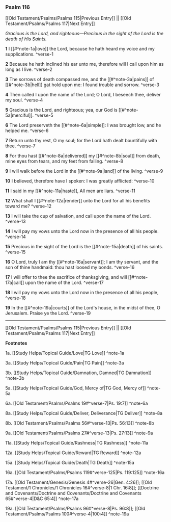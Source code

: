 ### Psalm 116

[[Old Testament/Psalms/Psalms 115|Previous Entry]]  ||  [[Old Testament/Psalms/Psalms 117|Next Entry]]

*Gracious is the Lord, and righteous—Precious in the sight of the Lord is the death of His Saints.*

**1**  I [[#^note-1a|love]] the Lord, because he hath heard my voice and my supplications. ^verse-1

**2**  Because he hath inclined his ear unto me, therefore will I call upon him as long as I live. ^verse-2

**3**  The sorrows of death compassed me, and the [[#^note-3a|pains]] of [[#^note-3b|hell]] gat hold upon me: I found trouble and sorrow. ^verse-3

**4**  Then called I upon the name of the Lord; O Lord, I beseech thee, deliver my soul. ^verse-4

**5**  Gracious is the Lord, and righteous; yea, our God is [[#^note-5a|merciful]]. ^verse-5

**6**  The Lord preserveth the [[#^note-6a|simple]]: I was brought low, and he helped me. ^verse-6

**7**  Return unto thy rest, O my soul; for the Lord hath dealt bountifully with thee. ^verse-7

**8**  For thou hast [[#^note-8a|delivered]] my [[#^note-8b|soul]] from death, mine eyes from tears, and my feet from falling. ^verse-8

**9**  I will walk before the Lord in the [[#^note-9a|land]] of the living. ^verse-9

**10**  I believed, therefore have I spoken: I was greatly afflicted: ^verse-10

**11**  I said in my [[#^note-11a|haste]], All men are liars. ^verse-11

**12**  What shall I [[#^note-12a|render]] unto the Lord for all his benefits toward me? ^verse-12

**13**  I will take the cup of salvation, and call upon the name of the Lord. ^verse-13

**14**  I will pay my vows unto the Lord now in the presence of all his people. ^verse-14

**15**  Precious in the sight of the Lord is the [[#^note-15a|death]] of his saints. ^verse-15

**16**  O Lord, truly I am thy [[#^note-16a|servant]]; I am thy servant, and the son of thine handmaid: thou hast loosed my bonds. ^verse-16

**17**  I will offer to thee the sacrifice of thanksgiving, and will [[#^note-17a|call]] upon the name of the Lord. ^verse-17

**18**  I will pay my vows unto the Lord now in the presence of all his people, ^verse-18

**19**  In the [[#^note-19a|courts]] of the Lord's house, in the midst of thee, O Jerusalem. Praise ye the Lord. ^verse-19


---
[[Old Testament/Psalms/Psalms 115|Previous Entry]]  ||  [[Old Testament/Psalms/Psalms 117|Next Entry]]


**Footnotes**


1a. [[Study Helps/Topical Guide/Love|TG Love]] ^note-1a

3a. [[Study Helps/Topical Guide/Pain|TG Pain]] ^note-3a

3b. [[Study Helps/Topical Guide/Damnation, Damned|TG Damnation]] ^note-3b

5a. [[Study Helps/Topical Guide/God, Mercy of|TG God, Mercy of]] ^note-5a

6a. [[Old Testament/Psalms/Psalms 19#^verse-7|Ps. 19:7]] ^note-6a

8a. [[Study Helps/Topical Guide/Deliver, Deliverance|TG Deliver]] ^note-8a

8b. [[Old Testament/Psalms/Psalms 56#^verse-13|Ps. 56:13]] ^note-8b

9a. [[Old Testament/Psalms/Psalms 27#^verse-13|Ps. 27:13]] ^note-9a

11a. [[Study Helps/Topical Guide/Rashness|TG Rashness]] ^note-11a

12a. [[Study Helps/Topical Guide/Reward|TG Reward]] ^note-12a

15a. [[Study Helps/Topical Guide/Death|TG Death]] ^note-15a

16a. [[Old Testament/Psalms/Psalms 119#^verse-125|Ps. 119:125]] ^note-16a

17a. [[Old Testament/Genesis/Genesis 4#^verse-26|Gen. 4:26]]; [[Old Testament/1 Chronicles/1 Chronicles 16#^verse-8|1 Chr. 16:8]]; [[Doctrine and Covenants/Doctrine and Covenants/Doctrine and Covenants 65#^verse-4|D&C 65:4]] ^note-17a

19a. [[Old Testament/Psalms/Psalms 96#^verse-8|Ps. 96:8]]; [[Old Testament/Psalms/Psalms 100#^verse-4|100:4]] ^note-19a